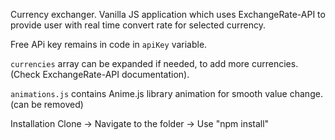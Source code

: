 Currency exchanger.
Vanilla JS application which uses ExchangeRate-API to provide user with real time convert rate for selected currency. 

Free APi key remains in code in `apiKey` variable. 

`currencies` array can be expanded if needed, to add more currencies. (Check ExchangeRate-API documentation).

`animations.js` contains Anime.js library animation for smooth value change. (can be removed)

Installation
Clone -> Navigate to the folder -> Use "npm install" 
